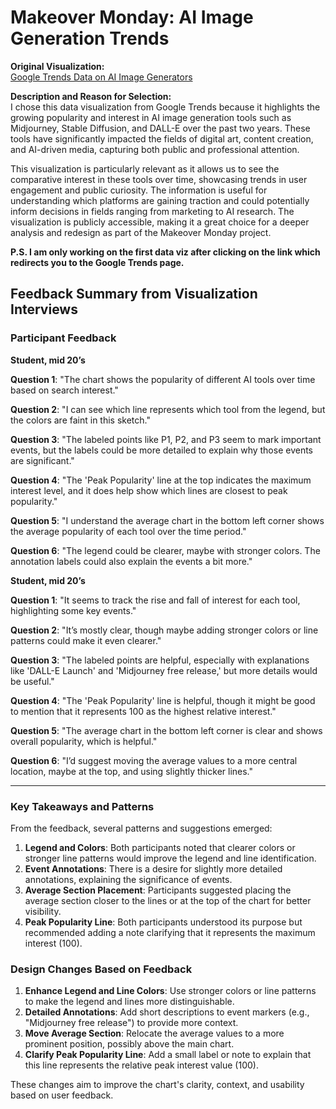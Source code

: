 # Makeover Monday: AI Image Generation Trends

**Original Visualization:**  
[Google Trends Data on AI Image Generators](https://trends.google.com/trends/explore?date=2022-01-01%202024-02-16&geo=US&q=Midjourney,Stable%20Diffusion,DALL%20E&hl=eng)

**Description and Reason for Selection:**  
I chose this data visualization from Google Trends because it highlights the growing popularity and interest in AI image generation tools such as Midjourney, Stable Diffusion, and DALL-E over the past two years. These tools have significantly impacted the fields of digital art, content creation, and AI-driven media, capturing both public and professional attention.

This visualization is particularly relevant as it allows us to see the comparative interest in these tools over time, showcasing trends in user engagement and public curiosity. The information is useful for understanding which platforms are gaining traction and could potentially inform decisions in fields ranging from marketing to AI research. The visualization is publicly accessible, making it a great choice for a deeper analysis and redesign as part of the Makeover Monday project.

**P.S. I am only working on the first data viz after clicking on the link which redirects you to the Google Trends page.**
## Feedback Summary from Visualization Interviews

### Participant Feedback

**Student, mid 20’s**

**Question 1**: "The chart shows the popularity of different AI tools over time based on search interest."

**Question 2**: "I can see which line represents which tool from the legend, but the colors are faint in this sketch."

**Question 3**: "The labeled points like P1, P2, and P3 seem to mark important events, but the labels could be more detailed to explain why those events are significant."

**Question 4**: "The 'Peak Popularity' line at the top indicates the maximum interest level, and it does help show which lines are closest to peak popularity."

**Question 5**: "I understand the average chart in the bottom left corner shows the average popularity of each tool over the time period."

**Question 6**: "The legend could be clearer, maybe with stronger colors. The annotation labels could also explain the events a bit more."

**Student, mid 20’s**

**Question 1**: "It seems to track the rise and fall of interest for each tool, highlighting some key events."

**Question 2**: "It’s mostly clear, though maybe adding stronger colors or line patterns could make it even clearer."

**Question 3**: "The labeled points are helpful, especially with explanations like 'DALL-E Launch' and 'Midjourney free release,' but more details would be useful."

**Question 4**: "The 'Peak Popularity' line is helpful, though it might be good to mention that it represents 100 as the highest relative interest."

**Question 5**: "The average chart in the bottom left corner is clear and shows overall popularity, which is helpful."

**Question 6**: "I’d suggest moving the average values to a more central location, maybe at the top, and using slightly thicker lines."

---

### Key Takeaways and Patterns

From the feedback, several patterns and suggestions emerged:
1. **Legend and Colors**: Both participants noted that clearer colors or stronger line patterns would improve the legend and line identification.
2. **Event Annotations**: There is a desire for slightly more detailed annotations, explaining the significance of events.
3. **Average Section Placement**: Participants suggested placing the average section closer to the lines or at the top of the chart for better visibility.
4. **Peak Popularity Line**: Both participants understood its purpose but recommended adding a note clarifying that it represents the maximum interest (100).

### Design Changes Based on Feedback

1. **Enhance Legend and Line Colors**: Use stronger colors or line patterns to make the legend and lines more distinguishable.
2. **Detailed Annotations**: Add short descriptions to event markers (e.g., "Midjourney free release") to provide more context.
3. **Move Average Section**: Relocate the average values to a more prominent position, possibly above the main chart.
4. **Clarify Peak Popularity Line**: Add a small label or note to explain that this line represents the relative peak interest value (100).

These changes aim to improve the chart's clarity, context, and usability based on user feedback.
